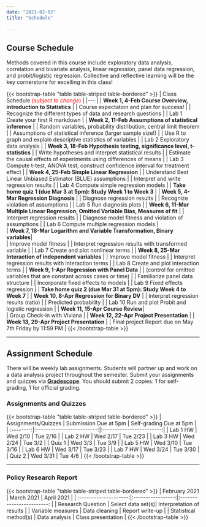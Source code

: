 ```yaml
---
date: "2021-02-02"
title: "Schedule"

---
```


## Course Schedule

Methods covered in this course include exploratory data analysis, correlation and bivariate analysis, linear regression, panel data regression, and probit/logistic regression. Collective and reflective learning will be the key cornerstone for excelling in this class!  

{{< bootstrap-table "table table-striped table-bordered" >}}
| Class Schedule <span style="color: red">(*subject to change*)</span> |
|--- |
| **Week 1, 4-Feb	Course Overview, introduction to Statistics**  |
| Course expectation and plan for success!   | 
| Recognize the different types of data and research questions  | 
| Lab 1	Create your first R markdown	 | 
| **Week 2, 11-Feb	Assumptions of statistical inference**  | 
| Random variables, probability distribution, central limit theorem	 | 
| Assumptions of statistical inference (larger sample size!)  | 
| Use R to graph and explain descriptive statistics of variables  | 
| Lab 2	Exploratory data analysis	| 
| **Week 3, 18-Feb	Hypothesis testing, significance level, t-statistics** | 
| Write hypotheses and interpret statistical results  | 
| Estimate the causal effects of experiments using differences of means  | 
| Lab 3	Compute t-test, ANOVA test, construct confidence interval for treatment effect  | 
| **Week 4, 25-Feb	Simple Linear Regression**  | 
| Understand Best Linear Unbiased Estimator (BLUE) assumptions  | 
| Interpret and write regression results  | 
| Lab 4	Compute simple regression models 	| 
| **Take home quiz 1 (due Mar 3 at 5pm): Study Week 1 to Week 3**   | 
| **Week 5, 4-Mar	Regression Diagnosis** | 
| Diagnose regression results  | 
| Recognize violation of assumptions  | 
| Lab 5	Run diagnosis plots		| 
| **Week 6, 11-Mar	Multiple Linear Regression, Omitted Variable Bias, Measures of fit** 	| 
| Interpret regression results  | 
| Diagnose model fitness and violation of assumptions  | 
| Lab 6	Compute multiple regression models  | 	
| **Week 7, 18-Mar	Logarithm and Variable Transformation, Binary variables**|  
| Improve model fitness  | 
| Interpret regression results with transformed variable   | 
| Lab 7	Create and plot nonlinear terms	 | 
| **Week 8, 25-Mar	Interaction of independent variables**  	| 
| Improve model fitness | 
| Interpret regression results with interaction terms  | 
| Lab 8	Create and plot interaction terms  | 
| **Week 9, 1-Apr	Regression with Panel Data**   | 
| (control for omitted variables that are constant across cases or time)	| 
| Familiarize panel data structure  | 
| Incorporate fixed effects to models | 
| Lab 9	Fixed effects regression	| 
| **Take home quiz 2 (due Mar 31 at 5pm): Study Week 4 to Week 7**  | 
| **Week 10, 8-Apr	Regression for Binary DV**  | 
| Interpret regression results (ratio)  | 
| Predicted probability   | 
| Lab 10	Run and plot Probit and logistic regression	 | 
| **Week 11, 15-Apr	Course Review**|   
| Group Check-in with Viviana 	| 
| **Week 12, 22-Apr	Project Presentation** | 
| **Week 13, 29-Apr	Project Presentation** | 
| Final project Report due on May 7th Friday by 11:59 PM  | 
{{< /bootstrap-table >}}

*** 

## Assignment Schedule 

There will be weekly lab assignments. Students will partner up and work on a data analysis project throughout the semester. Submit your assignments and quizzes via [**Gradescope**](https://www.gradescope.com/login). You should submit 2 copies: 1 for self-grading, 1 for official grading.  


### Assignments and Quizzes     

{{< bootstrap-table "table table-striped table-bordered" >}}
| Assignments/Quizzes  | Submission Due at 5pm  | Self-grading Due at 5pm  | 
| :--------:|:-------------------------:|:------------------------:| 
| Lab 1 HW  |	Wed 2/10                  | Tue 2/16 | 
| Lab 2 HW  |	Wed 2/17                  | Tue 2/23 | 
| Lab 3 HW  |	Wed 2/24                  | Tue 3/2 | 
| Quiz 1    |	Wed 3/3                   | Tue 3/9 | 
| Lab 5 HW  |	Wed 3/10                  |	Tue 3/16 | 
| Lab 6 HW  |	Wed 3/17                  |	Tue 3/23 | 
| Lab 7 HW  |	Wed 3/24                  |	Tue 3/30 | 
| Quiz 2    |	Wed 3/31                  |	Tue 4/6 | 
{{< /bootstrap-table >}}
*** 

### Policy Research Report   

{{< bootstrap-table "table table-striped table-bordered" >}}
|      February 2021    |	   March 2021   	| April 2021                | 
| :--------------------:|:-----------------:|:------------------------: | 
| Research Question	    | Select data set(s)|	Interpretation of results | 
| Variable measures 	  | Data cleaning	    | Report write-up | 
| Statistical method(s) |	Data analysis     |	Class presentation | 
{{< /bootstrap-table >}}
